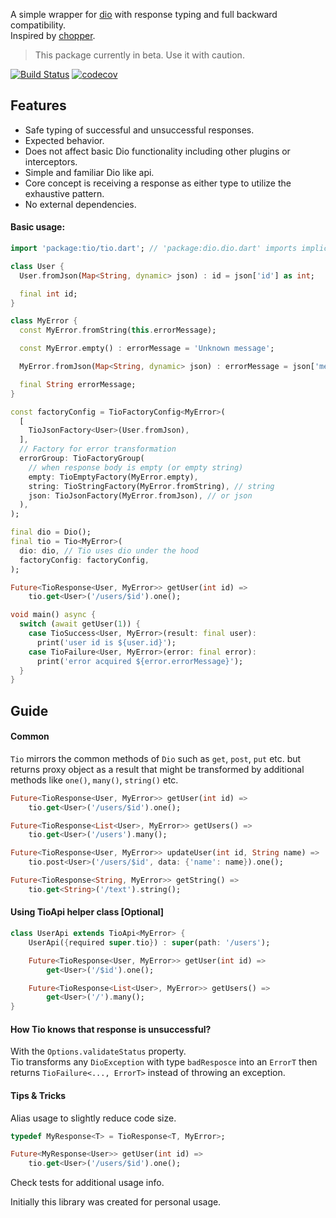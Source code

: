 A simple wrapper for [dio](https://pub.dev/packages/dio) with response typing and full backward compatibility.   
Inspired by [chopper](https://pub.dev/packages/chopper).

> This package currently in beta. Use it with caution.

<a href="https://github.com/urusai88/tio/actions"><img src="https://github.com/urusai88/tio/workflows/Build/badge.svg" alt="Build Status"></a>
[![codecov](https://codecov.io/gh/urusai88/tio/branch/main/graph/badge.svg)](https://codecov.io/gh/urusai88/tio)

## Features

- Safe typing of successful and unsuccessful responses.
- Expected behavior.
- Does not affect basic Dio functionality including other plugins or interceptors.
- Simple and familiar Dio like api.
- Core concept is receiving a response as either type to utilize the exhaustive pattern.
- No external dependencies.
 
#### Basic usage:

```dart
import 'package:tio/tio.dart'; // 'package:dio.dio.dart' imports implicitly.

class User {
  User.fromJson(Map<String, dynamic> json) : id = json['id'] as int;

  final int id;
}

class MyError {
  const MyError.fromString(this.errorMessage);

  const MyError.empty() : errorMessage = 'Unknown message';

  MyError.fromJson(Map<String, dynamic> json) : errorMessage = json['message'] as String;

  final String errorMessage;
}

const factoryConfig = TioFactoryConfig<MyError>(
  [
    TioJsonFactory<User>(User.fromJson),
  ],
  // Factory for error transformation
  errorGroup: TioFactoryGroup(
    // when response body is empty (or empty string)
    empty: TioEmptyFactory(MyError.empty),
    string: TioStringFactory(MyError.fromString), // string
    json: TioJsonFactory(MyError.fromJson), // or json
  ),
);

final dio = Dio();
final tio = Tio<MyError>(
  dio: dio, // Tio uses dio under the hood
  factoryConfig: factoryConfig,
);

Future<TioResponse<User, MyError>> getUser(int id) =>
    tio.get<User>('/users/$id').one();

void main() async {
  switch (await getUser(1)) {
    case TioSuccess<User, MyError>(result: final user):
      print('user id is ${user.id}');
    case TioFailure<User, MyError>(error: final error):
      print('error acquired ${error.errorMessage}');
  }
}

```

## Guide

#### Common

`Tio` mirrors the common methods of `Dio` such as `get`, `post`, `put` etc. but returns proxy object as a result that might be transformed by additional methods like `one()`, `many()`, `string()` etc.

```dart
Future<TioResponse<User, MyError>> getUser(int id) =>
    tio.get<User>('/users/$id').one();

Future<TioResponse<List<User>, MyError>> getUsers() =>
    tio.get<User>('/users').many();

Future<TioResponse<User, MyError>> updateUser(int id, String name) =>
    tio.post<User>('/users/$id', data: {'name': name}).one();

Future<TioResponse<String, MyError>> getString() =>
    tio.get<String>('/text').string();
```

#### Using TioApi helper class [Optional]
```dart
class UserApi extends TioApi<MyError> {
    UserApi({required super.tio}) : super(path: '/users');

    Future<TioResponse<User, MyError>> getUser(int id) =>
        get<User>('/$id').one();

    Future<TioResponse<List<User>, MyError>> getUsers() =>
        get<User>('/').many();
}
```

#### How Tio knows that response is unsuccessful?

With the `Options.validateStatus` property.  
Tio transforms any `DioException` with type `badResposce` into an `ErrorT` then returns `TioFailure<..., ErrorT>` instead of throwing an exception.

#### Tips & Tricks

Alias usage to slightly reduce code size.

```dart
typedef MyResponse<T> = TioResponse<T, MyError>;

Future<MyResponse<User>> getUser(int id) =>
    tio.get<User>('/users/$id').one();
```

Check tests for additional usage info.

Initially this library was created for personal usage.
